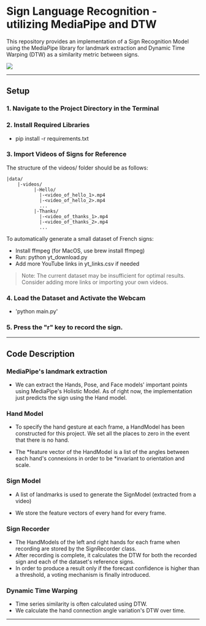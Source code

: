 # Sign Language Recognition - utilizing MediaPipe and DTW


This repository provides an implementation of a Sign Recognition Model using the MediaPipe library for landmark extraction and Dynamic Time Warping (DTW) as a similarity metric between signs.

![](example.gif)

---

## Setup

### 1. Navigate to the Project Directory in the Terminal

### 2. Install Required Libraries

- pip install -r requirements.txt

### 3. Import Videos of Signs for Reference

The structure of the videos/ folder should be as follows:
```
|data/
    |-videos/
          |-Hello/
            |-<video_of_hello_1>.mp4
            |-<video_of_hello_2>.mp4
            ...
          |-Thanks/
            |-<video_of_thanks_1>.mp4
            |-<video_of_thanks_2>.mp4
            ...
```

To automatically generate a small dataset of French signs:

- Install ffmpeg (for MacOS, use brew install ffmpeg)
- Run: python yt_download.py
- Add more YouTube links in yt_links.csv if needed
> Note: The current dataset may be insufficient for optimal results. Consider adding more links or importing your own videos.

### 4. Load the Dataset and Activate the Webcam

- 'python main.py'

### 5. Press the "r" key to record the sign.

---
## Code Description

### MediaPipe's landmark extraction

- We can extract the Hands, Pose, and Face models' important points using MediaPipe's Holistic Model.
As of right now, the implementation just predicts the sign using the Hand model.


### Hand Model

- To specify the hand gesture at each frame, a HandModel has been constructed for this project. 
We set all the places to zero in the event that there is no hand.

- The *feature vector of the HandModel is a list of the angles between each hand's connexions in order to be *invariant to orientation and scale.

### Sign Model

- A list of landmarks is used to generate the SignModel (extracted from a video)

- We store the feature vectors of every hand for every frame.

### Sign Recorder

- The HandModels of the left and right hands for each frame when recording are stored by the SignRecorder class.
- After recording is complete, it calculates the DTW for both the recorded sign and each of the dataset's reference signs.
- In order to produce a result only if the forecast confidence is higher than a threshold, a voting mechanism is finally introduced.

### Dynamic Time Warping

- Time series similarity is often calculated using DTW.
- We calculate the hand connection angle variation's DTW over time.

---
